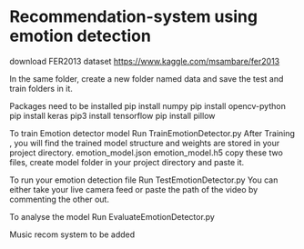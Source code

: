 # Recommendation-system using emotion detection
download FER2013 dataset
https://www.kaggle.com/msambare/fer2013

In the same folder, create a new folder named data and save the test and train folders in it.



Packages need to be installed
pip install numpy
pip install opencv-python
pip install keras
pip3 install tensorflow
pip install pillow


To train Emotion detector model
Run TrainEmotionDetector.py
After Training , you will find the trained model structure and weights are stored in your project directory. emotion_model.json emotion_model.h5
copy these two files, create model folder in your project directory and paste it.

To run your emotion detection file
Run TestEmotionDetector.py
You can either take your live camera feed or paste the path of the video by commenting the other out.

To analyse the model
Run EvaluateEmotionDetector.py

Music recom system to be added
